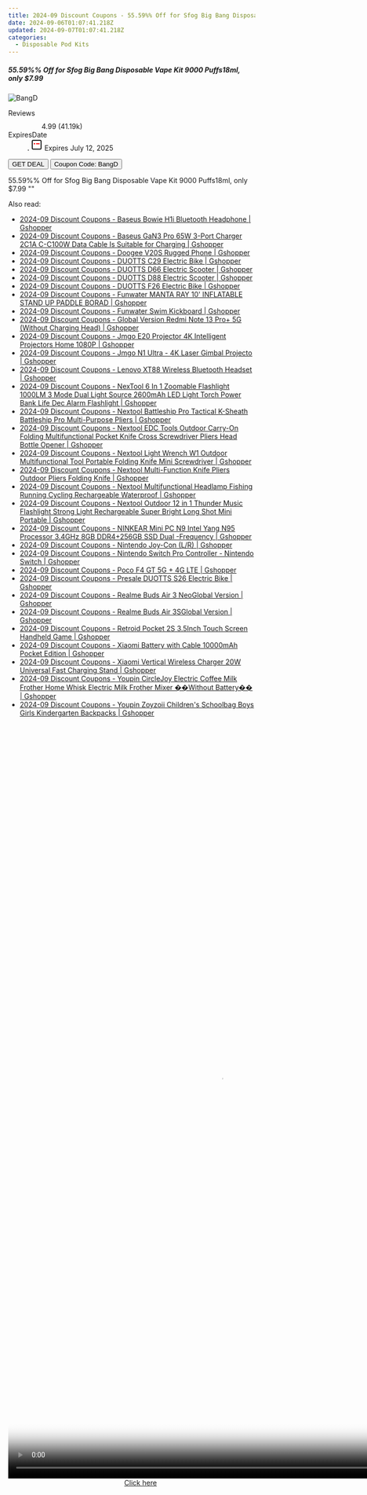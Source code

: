 ```yaml
---
title: 2024-09 Discount Coupons - 55.59%% Off for Sfog Big Bang Disposable Vape Kit 9000 Puffs18ml, only $7.99 | Vapesourcing Electronics Co.,Ltd.
date: 2024-09-06T01:07:41.218Z
updated: 2024-09-07T01:07:41.218Z
categories:
  - Disposable Pod Kits
---
```



<div class="max-w-4xl mx-auto grid grid-cols-1 lg:max-w-5xl lg:gap-x-20 lg:grid-cols-2">
  <div class="relative p-3 col-start-1 row-start-1 flex flex-col-reverse rounded-lg bg-gradient-to-t from-black/75 via-black/0 sm:bg-none sm:row-start-2 sm:p-0 lg:row-start-1">
    <h5 class="mt-1 text-lg font-semibold text-white sm:text-slate-900 md:text-2xl dark:sm:text-white">55.59%% Off for Sfog Big Bang Disposable Vape Kit 9000 Puffs18ml, only $7.99</h5>
  </div>
  
  <div class="col-start-1 col-end-3 row-start-1 grid gap-4 sm:mb-6 sm:grid-cols-4 lg:col-start-2 lg:row-span-6 lg:row-end-6 lg:mb-0 lg:gap-6">
      <img src="&quot;https://static.shareasale.com/image/90958/deal/000000_16704022166866.png&quot;" onClick="javascript:window.open(decodeURIComponent('%22https%3A%2F%2Fwww.shareasale.com%2Fu.cfm%3Fd%3D981116%26m%3D90958%26u%3D4338022%22'), '_blank');void(0);" alt="BangD" class="h-60 w-full rounded-lg object-cover sm:col-span-2 sm:h-52 lg:col-span-full" loading="lazy" />
    
  </div>
  <dl class="row-start-2 mt-4 flex items-center text-xs font-medium sm:row-start-3 sm:mt-1 md:mt-2.5 lg:row-start-2">
    <dt class="sr-only">Reviews</dt>
    <dd class="flex items-center text-indigo-600 dark:text-indigo-400">
      <svg width="24" height="24" fill="none" aria-hidden="true" class="mr-1 stroke-current dark:stroke-indigo-500">
        <path d="m12 5 2 5h5l-4 4 2.103 5L12 16l-5.103 3L9 14l-4-4h5l2-5Z" stroke-width="2" stroke-linecap="round" stroke-linejoin="round" />
      </svg>
      <span>4.99 <span class="font-normal text-slate-400">(41.19k)</span></span>
    </dd>
    <dt class="sr-only">ExpiresDate</dt>
    <dd class="flex items-center">
      <svg width="2" height="2" aria-hidden="true" fill="currentColor" class="mx-3 text-slate-300">
        <circle cx="1" cy="1" r="1" />
      </svg>
      <svg width="24" height="24" viewBox="0 0 24 24" fill="none" stroke="currentColor" stroke-width="2">
        <rect x="3" y="3" width="18" height="18" rx="2" fill="#fff" />
        <path d="M6 10L18 10" stroke="red" stroke-width="2" fill="none" />
        <path d="M10 6L10 18" stroke="#fff" stroke-width="2" fill="none" />
      </svg>
      Expires July 12, 2025    </dd>
  </dl>
  <div class="col-start-1 row-start-3 mt-4 self-center sm:col-start-2 sm:row-span-2 sm:row-start-2 sm:mt-0 lg:col-start-1 lg:row-start-3 lg:row-end-4 lg:mt-6">
    <button type="button" onClick="javascript:window.open(decodeURIComponent('%22https%3A%2F%2Fwww.shareasale.com%2Fu.cfm%3Fd%3D981116%26m%3D90958%26u%3D4338022%22'), '_blank');void(0);" class="rounded-lg bg-red-600 px-3 py-2 text-sm font-medium leading-6 text-white">GET DEAL</button>
    <button type="button" onClick="javascript:window.open(decodeURIComponent('%22https%3A%2F%2Fwww.shareasale.com%2Fu.cfm%3Fd%3D981116%26m%3D90958%26u%3D4338022%22'), '_blank');void(0);" class="border-dashed border-2 border-indigo-600 bg-green-100 text-sm leading-6 font-medium py-2 px-3 rounded-lg">Coupon Code: BangD</button>
  </div>
  <p class="col-start-1 mt-4 text-sm leading-6 sm:col-span-2 lg:col-span-1 lg:row-start-4 lg:mt-6 dark:text-slate-400">
    55.59%% Off for Sfog Big Bang Disposable Vape Kit 9000 Puffs18ml, only $7.99 
""  </p>
</div>
<span class="atpl-alsoreadstyle">Also read:</span>
<div><ul>
<li><a href="https://coupons.techidaily.com/coupon-1118624-share-97331-sale/"><u>2024-09 Discount Coupons - Baseus Bowie H1i Bluetooth Headphone | Gshopper</u></a></li>
<li><a href="https://coupons.techidaily.com/coupon-1118625-share-97331-sale/"><u>2024-09 Discount Coupons - Baseus GaN3 Pro 65W 3-Port Charger 2C1A C-C100W Data Cable Is Suitable for Charging | Gshopper</u></a></li>
<li><a href="https://coupons.techidaily.com/coupon-1118612-share-97331-sale/"><u>2024-09 Discount Coupons - Doogee V20S Rugged Phone | Gshopper</u></a></li>
<li><a href="https://coupons.techidaily.com/coupon-1118627-share-97331-sale/"><u>2024-09 Discount Coupons - DUOTTS C29 Electric Bike | Gshopper</u></a></li>
<li><a href="https://coupons.techidaily.com/coupon-1118630-share-97331-sale/"><u>2024-09 Discount Coupons - DUOTTS D66 Electric Scooter | Gshopper</u></a></li>
<li><a href="https://coupons.techidaily.com/coupon-1118631-share-97331-sale/"><u>2024-09 Discount Coupons - DUOTTS D88 Electric Scooter | Gshopper</u></a></li>
<li><a href="https://coupons.techidaily.com/coupon-1118628-share-97331-sale/"><u>2024-09 Discount Coupons - DUOTTS F26 Electric Bike | Gshopper</u></a></li>
<li><a href="https://coupons.techidaily.com/coupon-1118602-share-97331-sale/"><u>2024-09 Discount Coupons - Funwater MANTA RAY 10' INFLATABLE STAND UP PADDLE BORAD | Gshopper</u></a></li>
<li><a href="https://coupons.techidaily.com/coupon-1118603-share-97331-sale/"><u>2024-09 Discount Coupons - Funwater Swim Kickboard | Gshopper</u></a></li>
<li><a href="https://coupons.techidaily.com/coupon-1118604-share-97331-sale/"><u>2024-09 Discount Coupons - Global Version Redmi Note 13 Pro+ 5G (Without Charging Head) | Gshopper</u></a></li>
<li><a href="https://coupons.techidaily.com/coupon-1118607-share-97331-sale/"><u>2024-09 Discount Coupons - Jmgo E20 Projector 4K Intelligent Projectors Home 1080P | Gshopper</u></a></li>
<li><a href="https://coupons.techidaily.com/coupon-1118606-share-97331-sale/"><u>2024-09 Discount Coupons - Jmgo N1 Ultra - 4K Laser Gimbal Projecto | Gshopper</u></a></li>
<li><a href="https://coupons.techidaily.com/coupon-1118605-share-97331-sale/"><u>2024-09 Discount Coupons - Lenovo XT88 Wireless Bluetooth Headset | Gshopper</u></a></li>
<li><a href="https://coupons.techidaily.com/coupon-1118626-share-97331-sale/"><u>2024-09 Discount Coupons - NexTool 6 In 1 Zoomable Flashlight 1000LM 3 Mode Dual Light Source 2600mAh LED Light Torch Power Bank Life Dec Alarm Flashlight | Gshopper</u></a></li>
<li><a href="https://coupons.techidaily.com/coupon-1118623-share-97331-sale/"><u>2024-09 Discount Coupons - Nextool Battleship Pro Tactical K-Sheath Battleship Pro Multi-Purpose Pliers | Gshopper</u></a></li>
<li><a href="https://coupons.techidaily.com/coupon-1118619-share-97331-sale/"><u>2024-09 Discount Coupons - Nextool EDC Tools Outdoor Carry-On Folding Multifunctional Pocket Knife Cross Screwdriver Pliers Head Bottle Opener | Gshopper</u></a></li>
<li><a href="https://coupons.techidaily.com/coupon-1118618-share-97331-sale/"><u>2024-09 Discount Coupons - Nextool Light Wrench W1 Outdoor Multifunctional Tool Portable Folding Knife Mini Screwdriver | Gshopper</u></a></li>
<li><a href="https://coupons.techidaily.com/coupon-1118621-share-97331-sale/"><u>2024-09 Discount Coupons - Nextool Multi-Function Knife Pliers Outdoor Pliers Folding Knife | Gshopper</u></a></li>
<li><a href="https://coupons.techidaily.com/coupon-1118622-share-97331-sale/"><u>2024-09 Discount Coupons - Nextool Multifunctional Headlamp Fishing Running Cycling Rechargeable Waterproof | Gshopper</u></a></li>
<li><a href="https://coupons.techidaily.com/coupon-1118620-share-97331-sale/"><u>2024-09 Discount Coupons - Nextool Outdoor 12 in 1 Thunder Music Flashlight Strong Light Rechargeable Super Bright Long Shot Mini Portable | Gshopper</u></a></li>
<li><a href="https://coupons.techidaily.com/coupon-1118613-share-97331-sale/"><u>2024-09 Discount Coupons - NINKEAR Mini PC N9 Intel Yang N95 Processor 3.4GHz 8GB DDR4+256GB SSD Dual -Frequency | Gshopper</u></a></li>
<li><a href="https://coupons.techidaily.com/coupon-1118611-share-97331-sale/"><u>2024-09 Discount Coupons - Nintendo Joy-Con (L/R) | Gshopper</u></a></li>
<li><a href="https://coupons.techidaily.com/coupon-1118608-share-97331-sale/"><u>2024-09 Discount Coupons - Nintendo Switch Pro Controller - Nintendo Switch | Gshopper</u></a></li>
<li><a href="https://coupons.techidaily.com/coupon-1118610-share-97331-sale/"><u>2024-09 Discount Coupons - Poco F4 GT 5G + 4G LTE | Gshopper</u></a></li>
<li><a href="https://coupons.techidaily.com/coupon-1118629-share-97331-sale/"><u>2024-09 Discount Coupons - Presale DUOTTS S26 Electric Bike | Gshopper</u></a></li>
<li><a href="https://coupons.techidaily.com/coupon-1118633-share-97331-sale/"><u>2024-09 Discount Coupons - Realme Buds Air 3 NeoGlobal Version | Gshopper</u></a></li>
<li><a href="https://coupons.techidaily.com/coupon-1118632-share-97331-sale/"><u>2024-09 Discount Coupons - Realme Buds Air 3SGlobal Version | Gshopper</u></a></li>
<li><a href="https://coupons.techidaily.com/coupon-1118609-share-97331-sale/"><u>2024-09 Discount Coupons - Retroid Pocket 2S 3.5Inch Touch Screen Handheld Game | Gshopper</u></a></li>
<li><a href="https://coupons.techidaily.com/coupon-1118616-share-97331-sale/"><u>2024-09 Discount Coupons - Xiaomi Battery with Cable 10000mAh Pocket Edition | Gshopper</u></a></li>
<li><a href="https://coupons.techidaily.com/coupon-1118615-share-97331-sale/"><u>2024-09 Discount Coupons - Xiaomi Vertical Wireless Charger 20W Universal Fast Charging Stand | Gshopper</u></a></li>
<li><a href="https://coupons.techidaily.com/coupon-1118614-share-97331-sale/"><u>2024-09 Discount Coupons - Youpin CircleJoy Electric Coffee Milk Frother Home Whisk Electric Milk Frother Mixer ��Without Battery�� | Gshopper</u></a></li>
<li><a href="https://coupons.techidaily.com/coupon-1118617-share-97331-sale/"><u>2024-09 Discount Coupons - Youpin Zoyzoii Children's Schoolbag Boys Girls Kindergarten Backpacks | Gshopper</u></a></li>
</ul></div>

<ins class="adsbygoogle"
      style="display:block"
      data-ad-client="ca-pub-7571918770474297"
      data-ad-slot="8358498916"
      data-ad-format="auto"
      data-full-width-responsive="true"></ins>
<!-- affiliate ads begin -->
<span id="1834903">
					<video width="864" height="1536" style="cursor:pointer"
           poster="//a.impactradius-go.com/display-clicktoplayimage/1834903.png"
           onclick="if(!this.playClicked){this.play();this.setAttribute('controls',true);this.playClicked=true;}">
	   <source src="//a.impactradius-go.com/display-ad/16836-1834903">
	   <img src="//a.impactradius-go.com/display-clicktoplayimage/1834903.png" style="border: none; height: 100%; width: 100%; object-fit: contain">
	</video>
	<div style="width:540px;text-align:center"><a href="javascript:window.open(decodeURIComponent('https%3A%2F%2F25home.pxf.io%2Fc%2F5597632%2F1834903%2F16836'), '_blank');void(0);">Click here</a></div>
</span>
<img height="0" width="0" src="https://imp.pxf.io/i/5597632/1834903/16836" style="position:absolute;visibility:hidden;" border="0" />
<!-- affiliate ads end -->
